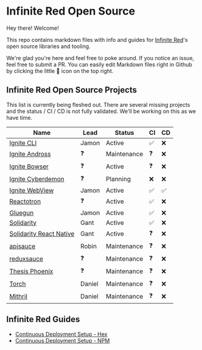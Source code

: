 # Infinite Red Open Source

Hey there! Welcome!

This repo contains markdown files with info and guides for [Infinite Red](https://infinite.red)'s open source libraries and tooling.

We're glad you're here and feel free to poke around. If you notice an issue, feel free to submit a PR. You can easily edit Markdown files right in Github by clicking the little :pencil: icon on the top right.

## Infinite Red Open Source Projects

This list is currently being fleshed out. There are several missing projects and the status / CI / CD is not fully validated. We'll be working on this as we have time.

| Name | Lead | Status | CI | CD |
|------|------|--------|----|----|
| [Ignite CLI](https://github.com/infinitered/ignite) | Jamon | Active | ✅ | :x: |
| [Ignite Andross](https://github.com/infinitered/ignite-ir-boilerplate-andross) | ❓ | Maintenance | ❓ | :x: |
| [Ignite Bowser](https://github.com/infinitered/ignite-ir-boilerplate-bowser) | ❓ | Active | ❓ | :x: |
| [Ignite Cyberdemon](https://github.com/infinitered/ignite-ir-boilerplate-cyberdemon) | ❓ | Planning | :x: | :x: |
| [Ignite WebView](https://github.com/infinitered/ignite-webview) | Jamon | Active | ✅ | ✅ |
| [Reactotron](https://github.com/infinitered/reactotron) | ❓ | Active | ✅ | :x: |
| [Gluegun](https://github.com/infinitered/gluegun) | Jamon | Active | ✅ | :x: |
| [Solidarity](https://github.com/infinitered/solidarity) | Gant | Active | ✅ | :x: |
| [Solidarity React Native](https://github.com/infinitered/solidarity-react-native) | Gant | Active | ❓ | :x: |
| [apisauce](https://github.com/infinitered/apisauce) | Robin | Maintenance | ❓ | :x: |
| [reduxsauce](https://github.com/infinitered/reduxsauce) | ❓ | Maintenance | ❓ | :x: |
| [Thesis Phoenix](https://github.com/infinitered/reactotron) | ❓ | Maintenance | ❓ | :x: |
| [Torch](https://github.com/infinitered/torch) | Daniel | Maintenance | ❓ | :x: |
| [Mithril](https://github.com/infinitered/mithril) | Daniel | Maintenance | ❓ | :x: |

## Infinite Red Guides

- [Continuous Deployment Setup - Hex](./Continuous-Deployment-Setup-Hex.md)
- [Continuous Deployment Setup - NPM](./Continuous-Deployment-Setup-NPM.md)
